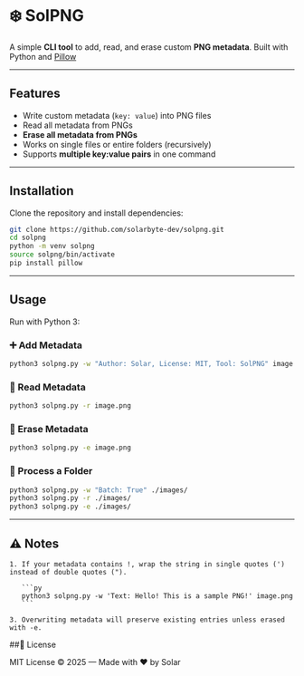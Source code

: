 # ❄️ SolPNG

A simple **CLI tool** to add, read, and erase custom **PNG metadata**.
Built with Python and [Pillow](https://pillow.readthedocs.io/)

---

## Features
- Write custom metadata (`key: value`) into PNG files
- Read all metadata from PNGs
- **Erase all metadata from PNGs**
- Works on single files or entire folders (recursively)
- Supports **multiple key:value pairs** in one command

---

## Installation

Clone the repository and install dependencies:

```bash
git clone https://github.com/solarbyte-dev/solpng.git
cd solpng
python -m venv solpng
source solpng/bin/activate
pip install pillow
```
---

## Usage

Run with Python 3:

### ➕ Add Metadata
```bash
python3 solpng.py -w "Author: Solar, License: MIT, Tool: SolPNG" image.png
```

### 📖 Read Metadata
```bash
python3 solpng.py -r image.png
```

### 🧹 Erase Metadata
```bash
python3 solpng.py -e image.png
```

### 📂 Process a Folder
```bash
python3 solpng.py -w "Batch: True" ./images/
python3 solpng.py -r ./images/
python3 solpng.py -e ./images/
```
---

## ⚠️ Notes

    1. If your metadata contains !, wrap the string in single quotes (') instead of double quotes (").
    
       ```py 
       python3 solpng.py -w 'Text: Hello! This is a sample PNG!' image.png
       ```
       
    3. Overwriting metadata will preserve existing entries unless erased with -e.

##📜 License

MIT License © 2025 — Made with ❤️ by Solar
